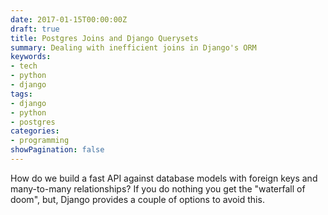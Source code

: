 ```yaml
---
date: 2017-01-15T00:00:00Z
draft: true
title: Postgres Joins and Django Querysets
summary: Dealing with inefficient joins in Django's ORM
keywords:
- tech
- python
- django
tags:
- django
- python
- postgres
categories:
- programming
showPagination: false
---
```


How do we build a fast API against database models with foreign keys and
many-to-many relationships?  If you do nothing you get the "waterfall of doom", but,
Django provides a couple of options to avoid this.

<!-- more /-->